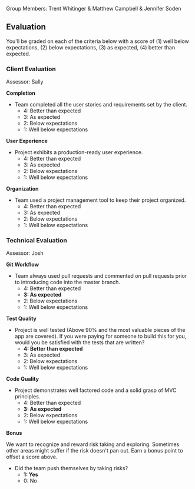 Group Members: Trent Whitinger & Matthew Campbell & Jennifer Soden

## Evaluation

You'll be graded on each of the criteria below with a score of (1) well below
expectations, (2) below expectations, (3) as expected, (4) better than expected.

### Client Evaluation

Assessor: Sally

**Completion**

* Team completed all the user stories and requirements set by the client.
  * 4: Better than expected
  * 3: As expected
  * 2: Below expectations
  * 1: Well below expectations

**User Experience**

* Project exhibits a production-ready user experience.
  * 4: Better than expected
  * 3: As expected
  * 2: Below expectations
  * 1: Well below expectations

**Organization**

* Team used a project management tool to keep their project organized.
  * 4: Better than expected
  * 3: As expected
  * 2: Below expectations
  * 1: Well below expectations

### Technical Evaluation

Assessor: Josh

**Git Workflow**

* Team always used pull requests and commented on pull requests prior to introducing code into the master branch.
  * 4: Better than expected
  * **3: As expected**
  * 2: Below expectations
  * 1: Well below expectations

**Test Quality**

* Project is well tested (Above 90% and the most valuable pieces of the app are covered). If you were paying for someone to build this for you, would you be satisfied with the tests that are written?
  * **4: Better than expected**
  * 3: As expected
  * 2: Below expectations
  * 1: Well below expectations

**Code Quality**

* Project demonstrates well factored code and a solid grasp of MVC principles.
  * 4: Better than expected
  * **3: As expected**
  * 2: Below expectations
  * 1: Well below expectations

**Bonus**

We want to recognize and reward risk taking and exploring. Sometimes other areas might suffer if the risk doesn't pan out. Earn a bonus point to offset a score above.

* Did the team push themselves by taking risks?
  * **1: Yes**
  * 0: No
